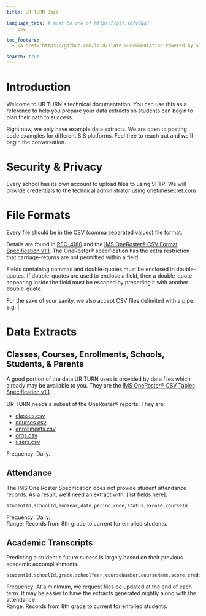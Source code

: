 ```yaml
---
title: UR TURN Docs 

language_tabs: # must be one of https://git.io/vQNgJ
  - csv 

toc_footers:
  - <a href='https://github.com/lord/slate'>Documentation Powered by Slate</a>

search: true
---
```


# Introduction
 
 Welcome to UR TURN's technical documentation. You can use this as a reference to
 help you prepare your data extracts so students can begin to plan their path to
 success.

Right now, we only have example data extracts. We are open to posting code
examples for different SIS platforms. Feel free to reach out and we'll begin the
conversation.

# Security & Privacy

Every school has its own account to upload files to using SFTP. We will provide
credentials to the technical administrator using [onetimesecret.com](https://onetimesecret.com/)

# File Formats

Every file should be in the CSV (comma separated values) file format. 

Details are found in [RFC-4180](https://tools.ietf.org/html/rfc4180) and the [IMS OneRoster&reg; CSV Format Specification v1.1](https://www.imsglobal.org/oneroster-v11-final-csv-tables#_Toc480293252).
The OneRoster&reg; specification has the extra restriction that carriage-returns
are not permitted within a field.

<aside class="notice">
Fields containing commas and double-quotes must be enclosed in double-quotes. If double-quotes are used to enclose a field, then a double-quote appearing inside the field must be escaped by preceding it with another double-quote.

For the sake of your sanity, we also accept CSV files delimited with a pipe. e.g. |
</aside>

# Data Extracts

## Classes, Courses, Enrollments, Schools, Students, & Parents 

A good portion of the data UR TURN uses is provided by data files which already
may be available to you. They are the [IMS OneRoster&reg; CSV Tables Specification v1.1](https://www.imsglobal.org/oneroster-v11-final-csv-tables).  

UR TURN needs a subset of the OneRoster&reg; reports. They are:

* [classes.csv](https://www.imsglobal.org/oneroster-v11-final-csv-tables#_Toc480293256)
* [courses.csv](https://www.imsglobal.org/oneroster-v11-final-csv-tables#_Toc480293259)
* [enrollments.csv](https://www.imsglobal.org/oneroster-v11-final-csv-tables#_Toc480293261)
* [orgs.csv](https://www.imsglobal.org/oneroster-v11-final-csv-tables#_Toc480293263)
* [users.csv](https://www.imsglobal.org/oneroster-v11-final-csv-tables#_Toc480293266)

<aside class="notice">
Frequency: Daily.
</aside>

## Attendance

The IMS One Roster Specification does not provide student attendance records. As
a result, we'll need an extract with: [list fields here].

```csv
studentId,schoolId,endYear,date,period,code,status,excuse,courseId
```

<aside class="notice">
Frequency: Daily.
</aside>

<aside class="notice">
Range: Records from 8th grade to current for enrolled students.
</aside>

## Academic Transcripts 

Predicting a student's future sucess is largely based on their previous academic accomplishments.

```csv
studentId,schoolId,grade,schoolYear,courseNumber,courseName,score,creditType,creditEarned,gpaWeight,gpaValue,unnweightedGpaValue,bonusPoints,honorsCode,startTerm,endTerm,termsLong,actualTerm
```

<aside class="notice">
Frequency: At a minimum, we request files be updated at the end of each term. It
may be easier to have the extracts generated nightly along with the attendance.
</aside>

<aside class="notice">
Range: Records from 8th grade to current for enrolled students.
</aside>
